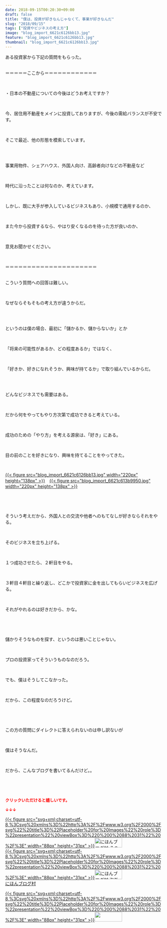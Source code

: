 ```yaml
---
date: 2018-09-15T00:20:30+09:00
draft: false
title: "僕は、投資が好きなんじゃなくて、事業が好きなんだ"
slug: "2018/09/15"
tags: ["投資やビジネスの考え方"]
image: "blog_import_6621c6126bb13.jpg"
feature: "blog_import_6621c6126bb13.jpg"
thumbnail: "blog_import_6621c6126bb13.jpg"
---
```

<p>ある投資家から下記の質問をもらった。</p><p><br/>＝＝＝＝＝ここから＝＝＝＝＝＝＝＝＝＝＝＝</p><p> </p><p>・日本の不動産についての今後はどうお考えですか？</p><p> </p><p>今、居住用不動産をメインに投資しておりますが、今後の需給バランスが不安です。</p><p> </p><p>そこで最近、他の形態を模索しています。</p><p> </p><p><br/>事業用物件、シェアハウス、外国人向け、高齢者向けなどの不動産など</p><p> </p><p>時代に沿ったことは何なのか、考えています。</p><p> </p><p>しかし、既に大手が参入しているビジネスもあり、小規模で通用するのか、</p><p> </p><p>また今から投資するなら、やはり安くなるのを待った方が良いのか、</p><p> </p><p>意見お聞かせください。</p><p> </p><p>＝＝＝＝＝＝＝＝＝＝＝＝＝＝＝＝＝＝＝＝＝</p><p><br/>こういう質問への回答は難しい。</p><p> </p><p>なぜならそもそもの考え方が違うからだ。</p><p> </p><p><br/>というのは僕の場合、最初に「儲かるか、儲からないか」とか</p><p> </p><p>「将来の可能性があるか、どの程度あるか」ではなく、</p><p> </p><p>「好きか、好きになれそうか、興味が持てるか」で取り組んでいるからだ。</p><p> </p><p><br/>どんなビジネスでも需要はある。</p><p> </p><p>だから何をやってもやり方次第で成功できると考えている。</p><p> </p><p>成功のための「やり方」を考える源泉は、「好き」にある。</p><p> </p><p>目の前のことを好きになり、興味を持てることをやってきた。</p><p> </p><p><a href="blog_import_6621c6126bb13.jpg">{{< figure src="blog_import_6621c6126bb13.jpg" width="220px" height="138px" >}}</a>　<a href="blog_import_6621c613b9950.jpg">{{< figure src="blog_import_6621c613b9950.jpg" width="220px" height="138px" >}}</a></p><p> </p><p> </p><p>そういう考えだから、外国人との交流や他者へのもてなしが好きならそれをやる。</p><p> </p><p>そのビジネスを立ち上げる。</p><p> </p><p>１つ成功させたら、２軒目をやる。</p><p> </p><p>３軒目４軒目と繰り返し、どこかで投資家に金を出してもらいビジネスを広げる。</p><p> </p><p>それがやれるのは好きだから、かな。</p><p> </p><p> </p><p>儲かりそうなものを探す、というのは悪いことじゃない。</p><p> </p><p>プロの投資家ってそういうものなのだろう。</p><p> </p><p>でも、僕はそうしてこなかった。</p><p> </p><p>だから、この程度なのだろうけど。</p><p> </p><p> </p><p>この方の質問にダイレクトに答えられないのは申し訳ないが</p><p> </p><p>僕はそうなんだ。</p><p> </p><p>だから、こんなブログを書いてるんだけど。。</p><p> </p><p> </p><p><font color="#ff0000" size="2"><strong>クリックいただけると嬉しいです。</strong></font></p><p><font color="#ff0000" size="2"><strong>↓↓↓</strong></font></p><p><a href="ranking.html?p_cid=01260127" id="&amp;blogmura_banner" target="_blank">{{< figure src="svg+xml;charset=utf-8,%3Csvg%20xmlns%3D%22http%3A%2F%2Fwww.w3.org%2F2000%2Fsvg%22%20title%3D%22Placeholder%20for%20Images%22%20role%3D%22presentation%22%20viewBox%3D%220%200%2088%2031%22%20%2F%3E" width="88px" height="31px" >}}<noscript><img alt="にほんブログ村 その他生活ブログ 不動産投資へ" border="0" height="31" src="https://img-proxy.blog-video.jp/images?url=http%3A%2F%2Flife.blogmura.com%2Fhudousantoushi%2Fimg%2Fhudousantoushi88_31.gif" width="88"></noscript></a><br/><a href="ranking.html?p_cid=01260127" target="_blank">{{< figure src="svg+xml;charset=utf-8,%3Csvg%20xmlns%3D%22http%3A%2F%2Fwww.w3.org%2F2000%2Fsvg%22%20title%3D%22Placeholder%20for%20Images%22%20role%3D%22presentation%22%20viewBox%3D%220%200%2088%2031%22%20%2F%3E" width="88px" height="31px" >}}<noscript><img alt="にほんブログ村 海外生活ブログ バリ島情報へ" border="0" height="31" src="https://img-proxy.blog-video.jp/images?url=http%3A%2F%2Foverseas.blogmura.com%2Fbali%2Fimg%2Fbali88_31.gif" width="88"></noscript></a><br/><a href="ranking.html?p_cid=01260127" target="_blank">にほんブログ村</a></p><p><a href="link.php?1804582" title="人気ブログランキングへ">{{< figure src="svg+xml;charset=utf-8,%3Csvg%20xmlns%3D%22http%3A%2F%2Fwww.w3.org%2F2000%2Fsvg%22%20title%3D%22Placeholder%20for%20Images%22%20role%3D%22presentation%22%20viewBox%3D%220%200%2088%2031%22%20%2F%3E" width="88px" height="31px" >}}<noscript><img border="0" height="31" src="https://blog.with2.net/img/banner/banner_22.gif" width="88"></noscript></a></p><p> </p>

